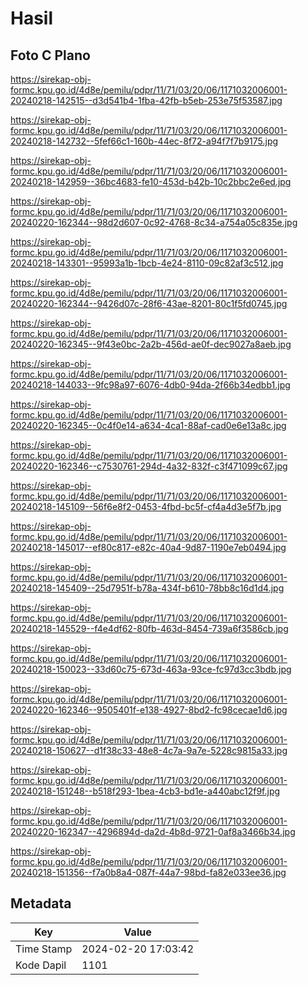 # Hasil

## Foto C Plano

https://sirekap-obj-formc.kpu.go.id/4d8e/pemilu/pdpr/11/71/03/20/06/1171032006001-20240218-142515--d3d541b4-1fba-42fb-b5eb-253e75f53587.jpg

https://sirekap-obj-formc.kpu.go.id/4d8e/pemilu/pdpr/11/71/03/20/06/1171032006001-20240218-142732--5fef66c1-160b-44ec-8f72-a94f7f7b9175.jpg

https://sirekap-obj-formc.kpu.go.id/4d8e/pemilu/pdpr/11/71/03/20/06/1171032006001-20240218-142959--36bc4683-fe10-453d-b42b-10c2bbc2e6ed.jpg

https://sirekap-obj-formc.kpu.go.id/4d8e/pemilu/pdpr/11/71/03/20/06/1171032006001-20240220-162344--98d2d607-0c92-4768-8c34-a754a05c835e.jpg

https://sirekap-obj-formc.kpu.go.id/4d8e/pemilu/pdpr/11/71/03/20/06/1171032006001-20240218-143301--95993a1b-1bcb-4e24-8110-09c82af3c512.jpg

https://sirekap-obj-formc.kpu.go.id/4d8e/pemilu/pdpr/11/71/03/20/06/1171032006001-20240220-162344--9426d07c-28f6-43ae-8201-80c1f5fd0745.jpg

https://sirekap-obj-formc.kpu.go.id/4d8e/pemilu/pdpr/11/71/03/20/06/1171032006001-20240220-162345--9f43e0bc-2a2b-456d-ae0f-dec9027a8aeb.jpg

https://sirekap-obj-formc.kpu.go.id/4d8e/pemilu/pdpr/11/71/03/20/06/1171032006001-20240218-144033--9fc98a97-6076-4db0-94da-2f66b34edbb1.jpg

https://sirekap-obj-formc.kpu.go.id/4d8e/pemilu/pdpr/11/71/03/20/06/1171032006001-20240220-162345--0c4f0e14-a634-4ca1-88af-cad0e6e13a8c.jpg

https://sirekap-obj-formc.kpu.go.id/4d8e/pemilu/pdpr/11/71/03/20/06/1171032006001-20240220-162346--c7530761-294d-4a32-832f-c3f471099c67.jpg

https://sirekap-obj-formc.kpu.go.id/4d8e/pemilu/pdpr/11/71/03/20/06/1171032006001-20240218-145109--56f6e8f2-0453-4fbd-bc5f-cf4a4d3e5f7b.jpg

https://sirekap-obj-formc.kpu.go.id/4d8e/pemilu/pdpr/11/71/03/20/06/1171032006001-20240218-145017--ef80c817-e82c-40a4-9d87-1190e7eb0494.jpg

https://sirekap-obj-formc.kpu.go.id/4d8e/pemilu/pdpr/11/71/03/20/06/1171032006001-20240218-145409--25d7951f-b78a-434f-b610-78bb8c16d1d4.jpg

https://sirekap-obj-formc.kpu.go.id/4d8e/pemilu/pdpr/11/71/03/20/06/1171032006001-20240218-145529--f4e4df62-80fb-463d-8454-739a6f3586cb.jpg

https://sirekap-obj-formc.kpu.go.id/4d8e/pemilu/pdpr/11/71/03/20/06/1171032006001-20240218-150023--33d60c75-673d-463a-93ce-fc97d3cc3bdb.jpg

https://sirekap-obj-formc.kpu.go.id/4d8e/pemilu/pdpr/11/71/03/20/06/1171032006001-20240220-162346--9505401f-e138-4927-8bd2-fc98cecae1d6.jpg

https://sirekap-obj-formc.kpu.go.id/4d8e/pemilu/pdpr/11/71/03/20/06/1171032006001-20240218-150627--d1f38c33-48e8-4c7a-9a7e-5228c9815a33.jpg

https://sirekap-obj-formc.kpu.go.id/4d8e/pemilu/pdpr/11/71/03/20/06/1171032006001-20240218-151248--b518f293-1bea-4cb3-bd1e-a440abc12f9f.jpg

https://sirekap-obj-formc.kpu.go.id/4d8e/pemilu/pdpr/11/71/03/20/06/1171032006001-20240220-162347--4296894d-da2d-4b8d-9721-0af8a3466b34.jpg

https://sirekap-obj-formc.kpu.go.id/4d8e/pemilu/pdpr/11/71/03/20/06/1171032006001-20240218-151356--f7a0b8a4-087f-44a7-98bd-fa82e033ee36.jpg


## Metadata

| Key        | Value               |
| ---------- | ------------------- |
| Time Stamp | 2024-02-20 17:03:42 |
| Kode Dapil | 1101                |



